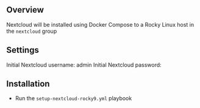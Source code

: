 ## Overview
Nextcloud will be installed using Docker Compose to a Rocky Linux host in the `nextcloud` group

## Settings
Initial Nextcloud username: admin
Initial Nextcloud password: 

## Installation
- Run the `setup-nextcloud-rocky9.yml` playbook
